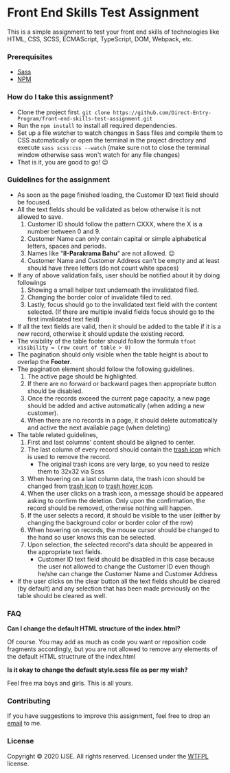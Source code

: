 # Front End Skills Test Assignment

This is a simple assignment to test your front end skills of technologies like HTML, CSS, SCSS,
ECMAScript, TypeScript, DOM, Webpack, etc.

### Prerequisites

* [Sass](https://sass-lang.com/)
* [NPM](https://nodejs.org/en/)

### How do I take this assignment?

* Clone the project first.
`git clone https://github.com/Direct-Entry-Program/front-end-skills-test-assignment.git`
* Run the `npm install` to install all required dependencies.
* Set up a file watcher to watch changes in Sass files and compile them to CSS automatically or open the terminal in the project directory and execute `sass scss:css --watch` (make sure not to close the terminal window otherwise sass won't watch for any file changes)
* That is it, you are good to go! 😉

### Guidelines for the assignment

* As soon as the page finished loading, the Customer ID text field should be focused.
* All the text fields should be validated as below otherwise it is not allowed to save.
    1. Customer ID should follow the pattern CXXX, where the X is a number between 0 and 9.
    2. Customer Name can only contain capital or simple alphabetical letters, spaces and periods. 
    3. Names like "**II-Parakrama Bahu**" are not allowed. 😉
    4. Customer Name and Customer Address can't be empty and at least should have three letters (do not count white spaces)
* If any of above validation fails, user should be notified about it by doing followings
    1. Showing a small helper text underneath the invalidated filed.
    2. Changing the border color of invalidate filed to red.
    3. Lastly, focus should go to the invalidated text field with the content selected. (If there are multiple invalid fields focus should go to the first invalidated text field)
* If all the text fields are valid, then it should be added to the table if it is a new record, otherwise it should update the existing record.
* The visibility of the table footer should follow the formula `tfoot visibility = (row count of table > 0)`
* The pagination should only visible when the table height is about to overlap the **Footer**.
* The pagination element should follow the following guidelines.
    1. The active page should be highlighted.
    2. If there are no forward or backward pages then appropriate button should be disabled.
    3. Once the records exceed the current page capacity, a new page should be added and active automatically (when adding a new customer).
    4. When there are no records in a page, it should delete automatically and active the next available page (when deleting)
* The table related guidelines,
    1. First and last columns' content should be aligned to center.
    2. The last column of every record should contain the [trash icon](img/trash.png) which is used to remove the record.
        * The original trash icons are very large, so you need to resize them to 32x32 via Scss
    3. When hovering on a last column data, the trash icon should be changed from [trash icon](img/trash.png) to [trash hover icon](img/trash-hover.png).
    4. When the user clicks on a trash icon, a message should be appeared asking to confirm the deletion. Only upon the confirmation, the record should be removed, otherwise nothing will happen.
    5. If the user selects a record, it should be visible to the user (either by changing the background color or border color of the row)
    6. When hovering on records, the mouse cursor should be changed to the hand so user knows this can be selected. 
    7. Upon selection, the selected record's data should be appeared in the appropriate text fields.
        * Customer ID text field should be disabled in this case because the user not allowed to change the Customer ID even though he/she can change the Customer Name and Customer Address  
* If the user clicks on the clear button all the text fields should be cleared (by default) and any selection that has been made previously on the table should be cleared as well. 

### FAQ

**Can I change the default HTML structure of the index.html?**

Of course. You may add as much as code you want or reposition code fragments accordingly, but you are not allowed to remove any elements of the default HTML structrure of the index.html

**Is it okay to change the default style.scss file as per my wish?**

Feel free ma boys and girls. This is all yours.

### Contributing

If you have suggestions to improve this assignment, feel free to drop an [email](mailto:suranga@ijse.lk) to me.

### License

Copyright © 2020 IJSE. All rights reserved.
Licensed under the [WTFPL](LICENSE) license.
 
